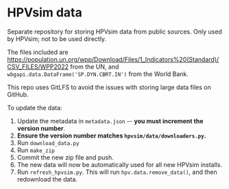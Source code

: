 # HPVsim data

Separate repository for storing HPVsim data from public sources. Only used by HPVsim; not to be used directly.

The files included are https://population.un.org/wpp/Download/Files/1_Indicators%20(Standard)/CSV_FILES/WPP2022 from the UN, and `wbgapi.data.DataFrame('SP.DYN.CBRT.IN')` from the World Bank.

This repo uses GitLFS to avoid the issues with storing large data files on GitHub.

To update the data:

1. Update the metadata in `metadata.json` -- **you must increment the version number**. 
2. **Ensure the version number matches `hpvsim/data/downloaders.py`.**
3. Run `download_data.py`
4. Run `make_zip`
5. Commit the new zip file and push.
6. The new data will now be automatically used for all new HPVsim installs.
7. Run `refresh_hpvsim.py`. This will run `hpv.data.remove_data()`, and then redownload the data.